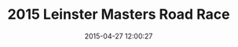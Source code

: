 ---
id: 72157653651508718
title: 2015 Leinster Masters Road Race
cover: https://farm1.staticflickr.com/434/18301510278_13c64c0305_q.jpg
date: 2015-04-27 12:00:27
photos:
  - thumbnail: https://farm1.staticflickr.com/434/18301510278_13c64c0305_q.jpg
    original: https://farm1.staticflickr.com/434/18301510278_14e6f03865_o.jpg
    title: 10010033_10206614981483950_2795188558521468487_o
  - thumbnail: https://farm1.staticflickr.com/321/18491141841_2010a6df18_q.jpg
    original: https://farm1.staticflickr.com/321/18491141841_dca30aa47a_o.jpg
    title: 10945136_10206615017204843_3089548412713815377_o
  - thumbnail: https://farm1.staticflickr.com/291/18301608210_d6d811dd2c_q.jpg
    original: https://farm1.staticflickr.com/291/18301608210_ea8134de31_o.jpg
    title: 11046563_10206614988924136_813001084589114470_o
  - thumbnail: https://farm1.staticflickr.com/550/18303131089_6b3c1a62df_q.jpg
    original: https://farm1.staticflickr.com/550/18303131089_bdd1aab902_o.jpg
    title: 11078166_10206614993204243_2804859021020870561_o
  - thumbnail: https://farm1.staticflickr.com/377/18491141661_32d6d2b6cc_q.jpg
    original: https://farm1.staticflickr.com/377/18491141661_329021d9f7_o.jpg
    title: 11084105_10206614985124041_4166968896197004178_o
  - thumbnail: https://farm1.staticflickr.com/265/18489324115_6da8c768ea_q.jpg
    original: https://farm1.staticflickr.com/265/18489324115_2513abee21_o.jpg
    title: 11089008_10206614986364072_4058129337159630658_o
  - thumbnail: https://farm1.staticflickr.com/356/17866650054_2f6600a97c_q.jpg
    original: https://farm1.staticflickr.com/356/17866650054_5876d68ffb_o.jpg
    title: 11118495_10206614984804033_4786548113987487497_o
  - thumbnail: https://farm1.staticflickr.com/268/18489324025_58f3ce55c8_q.jpg
    original: https://farm1.staticflickr.com/268/18489324025_83cbfb46aa_o.jpg
    title: 11118495_10206614992364222_7459408836548019318_o
  - thumbnail: https://farm1.staticflickr.com/532/18303130819_5aba078c9f_q.jpg
    original: https://farm1.staticflickr.com/532/18303130819_a6d735f2bd_o.jpg
    title: 11136266_10206614985484050_5093678679671477150_o
  - thumbnail: https://farm1.staticflickr.com/457/18484977512_217ce11956_q.jpg
    original: https://farm1.staticflickr.com/457/18484977512_c97c0e80ab_o.jpg
    title: 11143092_10206614990004163_1171802458949811853_o
  - thumbnail: https://farm1.staticflickr.com/353/18462896156_e8ed807635_q.jpg
    original: https://farm1.staticflickr.com/353/18462896156_7008a854f6_o.jpg
    title: 11145029_10206614986684080_4318430271729882719_o
  - thumbnail: https://farm1.staticflickr.com/311/17868640973_bd3bb99ab0_q.jpg
    original: https://farm1.staticflickr.com/311/17868640973_a0a5c6779d_o.jpg
    title: 11145029_10206614987404098_6447891615834519200_o
  - thumbnail: https://farm1.staticflickr.com/531/18301509758_63881dd044_q.jpg
    original: https://farm1.staticflickr.com/531/18301509758_c69c980344_o.jpg
    title: 11148489_10206614991764207_8541262038998570450_o
  - thumbnail: https://farm1.staticflickr.com/282/18491141321_00cec34f6e_q.jpg
    original: https://farm1.staticflickr.com/282/18491141321_1a2edf7d43_o.jpg
    title: 11148853_10206614982043964_3105583874039673616_o
  - thumbnail: https://farm1.staticflickr.com/463/17868640853_71da7347ce_q.jpg
    original: https://farm1.staticflickr.com/463/17868640853_af564fd051_o.jpg
    title: 11154957_10206614987124091_2486402313809167007_o
  - thumbnail: https://farm1.staticflickr.com/394/18462895966_4f4088c8ec_q.jpg
    original: https://farm1.staticflickr.com/394/18462895966_9e67677efd_o.jpg
    title: 11169570_10206614983884010_7518363344425070929_o
  - thumbnail: https://farm1.staticflickr.com/557/18301607730_72f313d770_q.jpg
    original: https://farm1.staticflickr.com/557/18301607730_ab47fa5331_o.jpg
    title: 11169627_10206614991524201_5322548932427422337_o
  - thumbnail: https://farm1.staticflickr.com/391/17866649574_18f3aca295_q.jpg
    original: https://farm1.staticflickr.com/391/17866649574_18a04d4fe5_o.jpg
    title: 11169648_10206615008444624_3679034184205741547_o
  - thumbnail: https://farm1.staticflickr.com/453/18303130199_8db70faebe_q.jpg
    original: https://farm1.staticflickr.com/453/18303130199_570644aeab_o.jpg
    title: 11174297_10206614983484000_2180683718467491394_o
  - thumbnail: https://farm1.staticflickr.com/337/18303130169_ca09c84783_q.jpg
    original: https://farm1.staticflickr.com/337/18303130169_bc14060dc5_o.jpg
    title: 11174683_10206614993004238_4702891516668410313_o
  - thumbnail: https://farm1.staticflickr.com/441/18489323385_61f531572e_q.jpg
    original: https://farm1.staticflickr.com/441/18489323385_4160cafdae_o.jpg
    title: 11194530_10206614989164142_1843697964095990886_o
  - thumbnail: https://farm1.staticflickr.com/397/18303129959_f7826821f9_q.jpg
    original: https://farm1.staticflickr.com/397/18303129959_72f313d770_o.jpg
    title: 11200962_10206614985084040_3633519229626671287_o
  - thumbnail: https://farm1.staticflickr.com/366/17866649254_604b182497_q.jpg
    original: https://farm1.staticflickr.com/366/17866649254_75eca00abb_o.jpg
    title: 11201022_10206614990324171_5734215026106874513_o
  - thumbnail: https://farm1.staticflickr.com/402/18301607300_e7f87cc51b_q.jpg
    original: https://farm1.staticflickr.com/402/18301607300_ae13ab8109_o.jpg
    title: 11201121_10206614983443999_5297886720885035906_o
  - thumbnail: https://farm1.staticflickr.com/330/18301607360_0959977040_q.jpg
    original: https://farm1.staticflickr.com/330/18301607360_4f4088c8ec_o.jpg
    title: 11206476_10206614986124066_9038086443144455206_o
  - thumbnail: https://farm1.staticflickr.com/388/18489323095_6f8a776076_q.jpg
    original: https://farm1.staticflickr.com/388/18489323095_8341d7404b_o.jpg
    title: 11212191_10206614992164217_8696926699352880889_o
  - thumbnail: https://farm1.staticflickr.com/412/18484976412_102669bc31_q.jpg
    original: https://farm1.staticflickr.com/412/18484976412_f93ecee14d_o.jpg
    title: 11212659_10206615020484925_18136020124046256_o
  - thumbnail: https://farm1.staticflickr.com/479/18303129559_d3b962eee7_q.jpg
    original: https://farm1.staticflickr.com/479/18303129559_51c91f24bd_o.jpg
    title: 11212667_10206614987484100_4216914045890385353_o
---